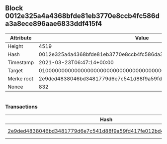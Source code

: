 ## Block 0012e325a4a4368bfde81eb3770e8ccb4fc586da3a8ece896aae6833ddf415f4

Attribute | Value
--- | ---
Height | 4519
Hash | 0012e325a4a4368bfde81eb3770e8ccb4fc586da3a8ece896aae6833ddf415f4
Timestamp | 2021-03-23T06:47:14+00:00
Target | 0100000000000000000000000000000000000000000000000000000000000000
Merke root | 2e9ded4838046bd3481779d6e7c541d88f9a59fd417fe012bd4a366b62318c99
Nonce | 832

```

```

### Transactions

Hash | Amount
--- | ---
[2e9ded4838046bd3481779d6e7c541d88f9a59fd417fe012bd4a366b62318c99](2e9ded4838046bd3481779d6e7c541d88f9a59fd417fe012bd4a366b62318c99.md) | 10.00000000 SKEPTI 
